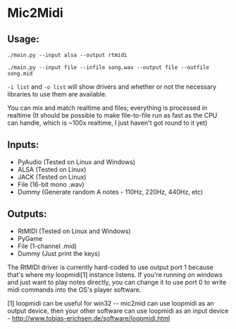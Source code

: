 Mic2Midi
========

Usage:
------
```
./main.py --input alsa --output rtmidi
```
```
./main.py --input file --infile song.wav --output file --outfile song.mid
```

`-i list` and `-o list` will show drivers and whether or not the necessary
libraries to use them are available.

You can mix and match realtime and files; everything is processed in realtime
(It should be possible to make file-to-file run as fast as the CPU can handle,
which is ~100x realtime, I just haven't got round to it yet)

Inputs:
-------
- PyAudio (Tested on Linux and Windows)
- ALSA (Tested on Linux)
- JACK (Tested on Linux)
- File (16-bit mono .wav)
- Dummy (Generate random A notes - 110Hz, 220Hz, 440Hz, etc)

Outputs:
--------
- RtMIDI (Tested on Linux and Windows)
- PyGame
- File (1-channel .mid)
- Dummy (Just print the keys)

The RtMIDI driver is currently hard-coded to use output port 1 because that's
where my loopmidi[1] instance listens. If you're running on windows
and just want to play notes directly, you can change it to use port
0 to write midi commands into the OS's player software.

[1] loopmidi can be useful for win32 -- mic2mid can use loopmidi as
an output device, then your other software can use loopmidi as
an input device - http://www.tobias-erichsen.de/software/loopmidi.html
